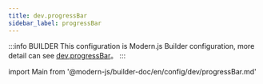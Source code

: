 ```yaml
---
title: dev.progressBar
sidebar_label: progressBar
---
```


:::info BUILDER
This configuration is Modern.js Builder configuration, more detail can see [dev.progressBar](https://modernjs.dev/builder/zh/api/config-dev.html#dev-progressbar)。
:::

import Main from '@modern-js/builder-doc/en/config/dev/progressBar.md'

<Main />
